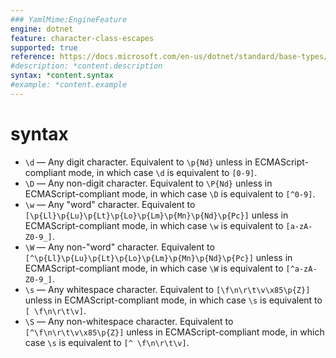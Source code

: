 ```yaml
---
### YamlMime:EngineFeature
engine: dotnet
feature: character-class-escapes
supported: true
reference: https://docs.microsoft.com/en-us/dotnet/standard/base-types/character-classes-in-regular-expressions#word-character-w
#description: *content.description
syntax: *content.syntax
#example: *content.example
---
```

# syntax
- `\d` &mdash; Any digit character. Equivalent to `\p{Nd}` unless in ECMAScript-compliant mode, in which case `\d` is equivalent to `[0-9]`.
- `\D` &mdash; Any non-digit character. Equivalent to `\P{Nd}` unless in ECMAScript-compliant mode, in which case `\D` is equivalent to `[^0-9]`.
- `\w` &mdash; Any "word" character. Equivalent to `[\p{Ll}\p{Lu}\p{Lt}\p{Lo}\p{Lm}\p{Mn}\p{Nd}\p{Pc}]` unless in ECMAScript-compliant mode, in which case `\w` is equivalent to `[a-zA-Z0-9_]`.
- `\W` &mdash; Any non-"word" character. Equivalent to `[^\p{Ll}\p{Lu}\p{Lt}\p{Lo}\p{Lm}\p{Mn}\p{Nd}\p{Pc}]` unless in ECMAScript-compliant mode, in which case `\W` is equivalent to `[^a-zA-Z0-9_]`.
- `\s` &mdash; Any whitespace character. Equivalent to `[\f\n\r\t\v\x85\p{Z}]` unless in ECMAScript-compliant mode, in which case `\s` is equivalent to `[ \f\n\r\t\v]`.
- `\S` &mdash; Any non-whitespace character. Equivalent to `[^\f\n\r\t\v\x85\p{Z}]` unless in ECMAScript-compliant mode, in which case `\s` is equivalent to `[^ \f\n\r\t\v]`.
